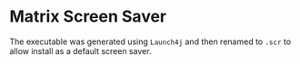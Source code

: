 # Matrix Screen Saver

The executable was generated using `Launch4j` and then renamed to `.scr` to allow install as a default screen saver.
